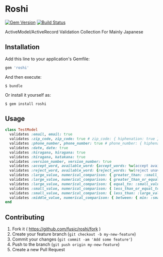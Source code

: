 # Roshi

[![Gem Version](https://badge.fury.io/rb/roshi.svg)](https://badge.fury.io/rb/roshi)
[![Build Status](https://travis-ci.org/fusic/roshi.svg)](https://travis-ci.org/fusic/roshi)

ActiveModel/ActiveRecord Validation Collection For Mainly Japanese

## Installation

Add this line to your application's Gemfile:

```ruby
gem 'roshi'
```

And then execute:

    $ bundle

Or install it yourself as:

    $ gem install roshi

## Usage

```ruby
class TestModel
  validates :email, email: true
  validates :zip_code, zip_code: true # zip_code: { hiphenation: true }
  validates :phone_number, phone_number: true # phone_number: { hiphenation: true }
  validates :date, date: true
  validates :hiragana, hiragana: true
  validates :hiragana, katakana: true
  validates :version_number, version_number: true
  validates :accept_word, available_word: {accept_words: %w(accept available)}
  validates :reject_word, available_word: {reject_words: %w(reject unavailable)}
  validates :large_value, numerical_comparison: { greater_than: :small_value }
  validates :large_value, numerical_comparison: { greater_than_or_equal_to: :small_value }
  validates :large_value, numerical_comparison: { equal_to: :small_value }
  validates :small_value, numerical_comparison: { less_than_or_equal_to: :large_value }
  validates :small_value, numerical_comparison: { less_than: :large_value }
  validates :middle_value, numerical_comparison: { between: { min: :small_value, max: :large_value } }
end
```

## Contributing

1. Fork it ( https://github.com/fusic/roshi/fork )
2. Create your feature branch (`git checkout -b my-new-feature`)
3. Commit your changes (`git commit -am 'Add some feature'`)
4. Push to the branch (`git push origin my-new-feature`)
5. Create a new Pull Request
